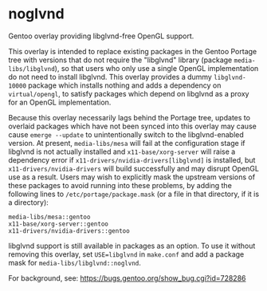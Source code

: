 noglvnd
=======

Gentoo overlay providing libglvnd-free OpenGL support.

This overlay is intended to replace existing packages in the Gentoo
Portage tree with versions that do not require the "libglvnd" library
(package `media-libs/libglvnd`), so that users who only use a single
OpenGL implementation do not need to install libglvnd.  This overlay
provides a dummy `libglvnd-10000` package which installs nothing and adds
a dependency on `virtual/opengl`, to satisfy packages which depend on
libglvnd as a proxy for an OpenGL implementation.

Because this overlay necessarily lags behind the Portage tree, updates to
overlaid packages which have not been synced into this overlay may cause
cause `emerge --update` to unintentionally switch to the libglvnd-enabled
version.  At present, `media-libs/mesa` will fail at the configuration
stage if libglvnd is not actually installed and `x11-base/xorg-server` will
raise a dependency error if `x11-drivers/nvidia-drivers[libglvnd]` is
installed, but `x11-drivers/nvidia-drivers` will build successfully and may
disrupt OpenGL use as a result.  Users may wish to explicitly mask the
upstream versions of these packages to avoid running into these problems,
by adding the following lines to `/etc/portage/package.mask` (or a file in
that directory, if it is a directory):
```
media-libs/mesa::gentoo
x11-base/xorg-server::gentoo
x11-drivers/nvidia-drivers::gentoo
```

libglvnd support is still available in packages as an option.  To use it
without removing this overlay, set `USE=libglvnd` in `make.conf` and add a
package mask for `media-libs/libglvnd::noglvnd`.

For background, see: https://bugs.gentoo.org/show_bug.cgi?id=728286
